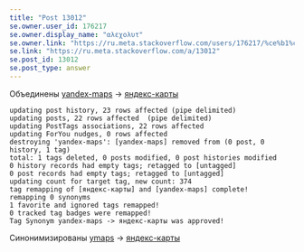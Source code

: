 ```yaml
---
title: "Post 13012"
se.owner.user_id: 176217
se.owner.display_name: "αλεχολυτ"
se.owner.link: "https://ru.meta.stackoverflow.com/users/176217/%ce%b1%ce%bb%ce%b5%cf%87%ce%bf%ce%bb%cf%85%cf%84"
se.link: "https://ru.meta.stackoverflow.com/a/13012"
se.post_id: 13012
se.post_type: answer
---
```

<p>Объединены <a href="https://ru.stackoverflow.com/questions/tagged/yandex-maps" class="post-tag" title="показать вопросы с меткой [yandex-maps]" aria-label="показать вопросы с меткой [yandex-maps]" rel="tag" aria-labelledby="tag-yandex-maps-tooltip-container">yandex-maps</a> -&gt; <a href="https://ru.stackoverflow.com/questions/tagged/%d1%8f%d0%bd%d0%b4%d0%b5%d0%ba%d1%81-%d0%ba%d0%b0%d1%80%d1%82%d1%8b" class="post-tag" title="показать вопросы с меткой [яндекс-карты]" aria-label="показать вопросы с меткой [яндекс-карты]" rel="tag" aria-labelledby="tag-яндекс-карты-tooltip-container">яндекс-карты</a></p>
<pre><code>updating post history, 23 rows affected (pipe delimited)
updating posts, 22 rows affected  (pipe delimited)
updating PostTags associations, 22 rows affected
updating ForYou nudges, 0 rows affected
destroying 'yandex-maps': [yandex-maps] removed from (0 post, 0 history, 1 tag)
total: 1 tags deleted, 0 posts modified, 0 post histories modified
0 history records had empty tags; retagged to [untagged]
0 post records had empty tags; retagged to [untagged]
updating count for target tag, new count: 374
tag remapping of [яндекс-карты] and [yandex-maps] complete!
remapping 0 synonyms
1 favorite and ignored tags remapped!
0 tracked tag badges were remapped!
Tag Synonym yandex-maps -&gt; яндекс-карты was approved!
</code></pre>
<p>Синонимизированы <a href="https://ru.stackoverflow.com/questions/tagged/ymaps" class="post-tag" title="показать вопросы с меткой [ymaps]" aria-label="показать вопросы с меткой [ymaps]" rel="tag" aria-labelledby="tag-ymaps-tooltip-container">ymaps</a> -&gt; <a href="https://ru.stackoverflow.com/questions/tagged/%d1%8f%d0%bd%d0%b4%d0%b5%d0%ba%d1%81-%d0%ba%d0%b0%d1%80%d1%82%d1%8b" class="post-tag" title="показать вопросы с меткой [яндекс-карты]" aria-label="показать вопросы с меткой [яндекс-карты]" rel="tag" aria-labelledby="tag-яндекс-карты-tooltip-container">яндекс-карты</a></p>
